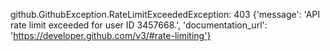 github.GithubException.RateLimitExceededException: 403 {'message': 'API rate limit exceeded for user ID 3457668.', 'documentation_url': 'https://developer.github.com/v3/#rate-limiting'}